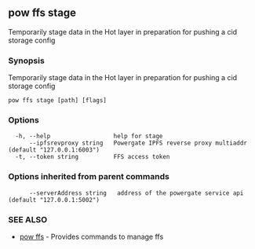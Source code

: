 ## pow ffs stage

Temporarily stage data in the Hot layer in preparation for pushing a cid storage config

### Synopsis

Temporarily stage data in the Hot layer in preparation for pushing a cid storage config

```
pow ffs stage [path] [flags]
```

### Options

```
  -h, --help                  help for stage
      --ipfsrevproxy string   Powergate IPFS reverse proxy multiaddr (default "127.0.0.1:6003")
  -t, --token string          FFS access token
```

### Options inherited from parent commands

```
      --serverAddress string   address of the powergate service api (default "127.0.0.1:5002")
```

### SEE ALSO

* [pow ffs](pow_ffs.md)	 - Provides commands to manage ffs


